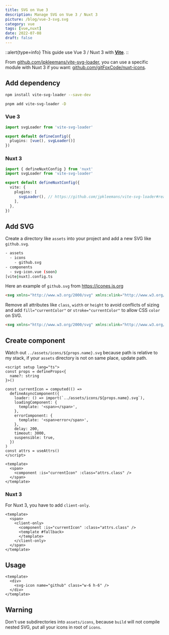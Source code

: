 ```yaml
---
title: SVG on Vue 3
description: Manage SVG on Vue 3 / Nuxt 3
picture: /blog/vue-3-svg.svg
category: vue
tags: [vue,nuxt]
date: 2022-07-08
draft: false
---
```


::alert{type=info}
This guide use Vue 3 / Nuxt 3 with [**Vite**](https://vitejs.dev).
::

From [github.com/jpkleemans/vite-svg-loader](https://github.com/jpkleemans/vite-svg-loader), you can use a specific module with Nuxt 3 if you want: [github.com/gitFoxCode/nuxt-icons](https://github.com/gitFoxCode/nuxt-icons).

## Add dependency

```bash
npm install vite-svg-loader --save-dev
```

```bash
pnpm add vite-svg-loader -D
```

### Vue 3

```ts [vite.config.ts]
import svgLoader from 'vite-svg-loader'

export default defineConfig({
  plugins: [vue(), svgLoader()]
})
```

### Nuxt 3

```ts [nuxt.config.ts]
import { defineNuxtConfig } from 'nuxt'
import svgLoader from 'vite-svg-loader'

export default defineNuxtConfig({
  vite: {
    plugins: [
      svgLoader(), // https://github.com/jpkleemans/vite-svg-loader#readme
    ],
  },
})
```

## Add SVG

Create a directory like `assets` into your project and add a new SVG like `github.svg`.

```bash
- assets
  - icons
    - github.svg
- components
  - svg-icon.vue (soon)
[vite|nuxt].config.ts
```

Here an example of `github.svg` from <https://icones.js.org>

```html [assets/icons/github.svg]
<svg xmlns="http://www.w3.org/2000/svg" xmlns:xlink="http://www.w3.org/1999/xlink" aria-hidden="true" role="img" class="iconify iconify--mdi" width="32" height="32" preserveAspectRatio="xMidYMid meet" viewBox="0 0 24 24"><path d="M12 2A10 10 0 0 0 2 12c0 4.42 2.87 8.17 6.84 9.5c.5.08.66-.23.66-.5v-1.69c-2.77.6-3.36-1.34-3.36-1.34c-.46-1.16-1.11-1.47-1.11-1.47c-.91-.62.07-.6.07-.6c1 .07 1.53 1.03 1.53 1.03c.87 1.52 2.34 1.07 2.91.83c.09-.65.35-1.09.63-1.34c-2.22-.25-4.55-1.11-4.55-4.92c0-1.11.38-2 1.03-2.71c-.1-.25-.45-1.29.1-2.64c0 0 .84-.27 2.75 1.02c.79-.22 1.65-.33 2.5-.33c.85 0 1.71.11 2.5.33c1.91-1.29 2.75-1.02 2.75-1.02c.55 1.35.2 2.39.1 2.64c.65.71 1.03 1.6 1.03 2.71c0 3.82-2.34 4.66-4.57 4.91c.36.31.69.92.69 1.85V21c0 .27.16.59.67.5C19.14 20.16 22 16.42 22 12A10 10 0 0 0 12 2Z"></path></svg>
```

Remove all attributes like `class`, `width` or `height` to avoid conflicts of sizing and add `fill="currentColor"` or `stroke="currentColor"` to allow CSS `color` on SVG.

```html [assets/icons/github.svg]
<svg xmlns="http://www.w3.org/2000/svg" xmlns:xlink="http://www.w3.org/1999/xlink" aria-hidden="true" role="img" preserveAspectRatio="xMidYMid meet" viewBox="0 0 24 24" fill="currentColor"><path d="M12 2A10 10 0 0 0 2 12c0 4.42 2.87 8.17 6.84 9.5c.5.08.66-.23.66-.5v-1.69c-2.77.6-3.36-1.34-3.36-1.34c-.46-1.16-1.11-1.47-1.11-1.47c-.91-.62.07-.6.07-.6c1 .07 1.53 1.03 1.53 1.03c.87 1.52 2.34 1.07 2.91.83c.09-.65.35-1.09.63-1.34c-2.22-.25-4.55-1.11-4.55-4.92c0-1.11.38-2 1.03-2.71c-.1-.25-.45-1.29.1-2.64c0 0 .84-.27 2.75 1.02c.79-.22 1.65-.33 2.5-.33c.85 0 1.71.11 2.5.33c1.91-1.29 2.75-1.02 2.75-1.02c.55 1.35.2 2.39.1 2.64c.65.71 1.03 1.6 1.03 2.71c0 3.82-2.34 4.66-4.57 4.91c.36.31.69.92.69 1.85V21c0 .27.16.59.67.5C19.14 20.16 22 16.42 22 12A10 10 0 0 0 12 2Z"></path></svg>
```

## Create component

Watch out `../assets/icons/${props.name}.svg` because path is relative to my stack, if your `assets` directory is not on same place, update path.

```vue [components/svg-icon.vue]
<script setup lang="ts">
const props = defineProps<{
  name?: string
}>()

const currentIcon = computed(() =>
  defineAsyncComponent({
    loader: () => import(`../assets/icons/${props.name}.svg`),
    loadingComponent: {
      template: '<span></span>',
    },
    errorComponent: {
      template: '<span>error</span>',
    },
    delay: 200,
    timeout: 3000,
    suspensible: true,
  })
)
const attrs = useAttrs()
</script>

<template>
  <span>
    <component :is="currentIcon" :class="attrs.class" />
  </span>
</template>
```

### Nuxt 3

For Nuxt 3, you have to add `client-only`.

```vue [components/svg-icon.vue]
<template>
  <span>
    <client-only>
      <component :is="currentIcon" :class="attrs.class" />
      <template #fallback>
      </template>
    </client-only>
  </span>
</template>
```

## Usage

```vue [app.vue]
<template>
  <div>
    <svg-icon name="github" class="w-6 h-6" />
  </div>
</template>
```

## Warning

Don't use subdirectories into `assets/icons`, because `build` will not compile nested SVG, put all your icons in root of `icons`.
